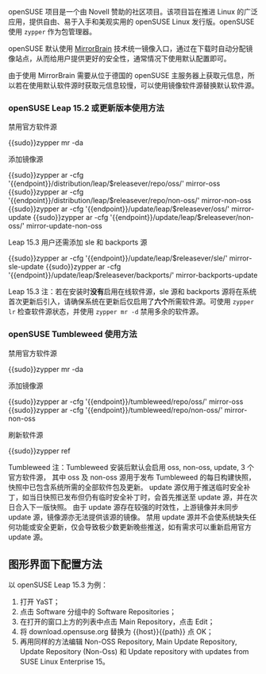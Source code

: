 openSUSE 项目是一个由 Novell 赞助的社区项目。该项目旨在推进 Linux 的广泛应用，提供自由、易于入手和美观实用的 openSUSE Linux 发行版。openSUSE 使用 `zypper` 作为包管理器。

openSUSE 默认使用 [MirrorBrain](https://zh.opensuse.org/MirrorBrain) 技术统一镜像入口，通过在下载时自动分配镜像站点，从而给用户提供更好的安全性，通常情况下使用默认配置即可。

由于使用 MirrorBrain 需要从位于德国的 openSUSE 主服务器上获取元信息，所以若在使用默认软件源时获取元信息较慢，可以使用镜像软件源替换默认软件源。

### openSUSE Leap 15.2 或更新版本使用方法

禁用官方软件源

<tmpl z-lang="bash">
{{sudo}}zypper mr -da
</tmpl>

添加镜像源

<tmpl z-lang="bash">
{{sudo}}zypper ar -cfg '{{endpoint}}/distribution/leap/$releasever/repo/oss/' mirror-oss
{{sudo}}zypper ar -cfg '{{endpoint}}/distribution/leap/$releasever/repo/non-oss/' mirror-non-oss
{{sudo}}zypper ar -cfg '{{endpoint}}/update/leap/$releasever/oss/' mirror-update
{{sudo}}zypper ar -cfg '{{endpoint}}/update/leap/$releasever/non-oss/' mirror-update-non-oss
</tmpl>

Leap 15.3 用户还需添加 sle 和 backports 源

<tmpl z-lang="bash">
{{sudo}}zypper ar -cfg '{{endpoint}}/update/leap/$releasever/sle/' mirror-sle-update
{{sudo}}zypper ar -cfg '{{endpoint}}/update/leap/$releasever/backports/' mirror-backports-update
</tmpl>

Leap 15.3 注：若在安装时**没有**启用在线软件源，sle 源和 backports 源将在系统首次更新后引入，请确保系统在更新后仅启用了**六个**所需软件源。可使用 `zypper lr` 检查软件源状态，并使用 `zypper mr -d` 禁用多余的软件源。

### openSUSE Tumbleweed 使用方法

禁用官方软件源

<tmpl z-lang="bash">
{{sudo}}zypper mr -da
</tmpl>

添加镜像源

<tmpl z-lang="bash">
{{sudo}}zypper ar -cfg '{{endpoint}}/tumbleweed/repo/oss/' mirror-oss
{{sudo}}zypper ar -cfg '{{endpoint}}/tumbleweed/repo/non-oss/' mirror-non-oss
</tmpl>

刷新软件源

<tmpl z-lang="bash">
{{sudo}}zypper ref
</tmpl>

Tumbleweed 注：Tumbleweed 安装后默认会启用 oss, non-oss, update, 3 个官方软件源，
其中 oss 及 non-oss 源用于发布 Tumbleweed 的每日构建快照，快照中已包含系统所需的全部软件包及更新。
update 源仅用于推送临时安全补丁，如当日快照已发布但仍有临时安全补丁时，会首先推送至 update 源，并在次日合入下一版快照。
由于 update 源存在较强的时效性，上游镜像并未同步 update 源，镜像源亦无法提供该源的镜像。
禁用 update 源并不会使系统缺失任何功能或安全更新，仅会导致极少数更新晚些推送，如有需求可以重新启用官方 update 源。

## 图形界面下配置方法

以 openSUSE Leap 15.3 为例：

1. 打开 YaST；
2. 点击 Software 分组中的 Software Repositories；
3. 在打开的窗口上方的列表中点击 Main Repository，点击 Edit；
4. 将 download.opensuse.org 替换为 <tmpl z-inline>{{host}}{{path}}</tmpl> 点 OK；
5. 再用同样的方法编辑 Non-OSS Repository, Main Update Repository, Update Repository (Non-Oss) 和 Update repository with updates from SUSE Linux Enterprise 15。

